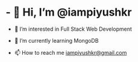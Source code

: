 

        
<h1>- 👋 Hi, I’m @iampiyushkr</h1>

- 👀 I’m interested in Full Stack Web Development
 
- 🌱 I’m currently learning MongoDB

- 📫 How to reach me iampiyushkr@gmail.com



